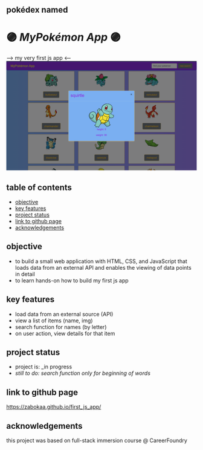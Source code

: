 ##  pokédex  named 
# :purple_circle: *MyPokémon App* :purple_circle:
--> my very first js app <--
![app on github](./assets/img/webpage.png?raw=true "Img of deployed app on HithubPages")
## table of contents
* [objective](#objective)
* [key features](#key-features)
* [project status](#project-status)
* [link to github page](#link-to-github-page)
* [acknowledgements](#acknowledgements)

## objective
- to build a small web application with HTML, CSS, and JavaScript that loads
data from an external API and enables the viewing of data points in detail
- to learn hands-on how to build my first js app

## key features
- load data from an external source (API)
- view a list of items (name, img)
- search function for names (by letter)
- on user action, view details for that item

## project status
- project is: _in progress
- *still to do: search function only for beginning of words*

## link to github page
https://zabokaa.github.io/first_js_app/

## acknowledgements
this project was based on full-stack immersion course @ CareerFoundry

